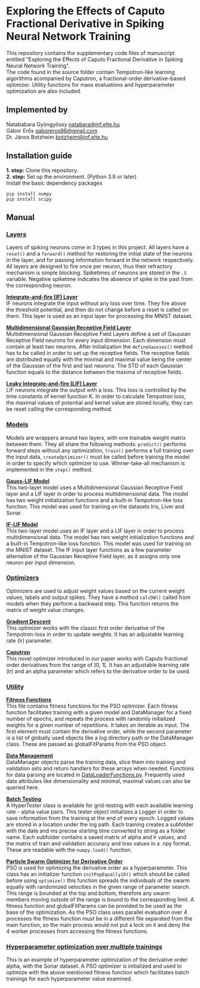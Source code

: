 # Exploring the Effects of Caputo Fractional Derivative in Spiking Neural Network Training

This repository contains the supplementary code files of manuscript entitled "Exploring the Effects of Caputo Fractional Derivative in Spiking Neural Network Training".
<br />
The code found in the source folder contain Tempotron-like learning algorithms acompanied by Caputron, a fractional-order derivative-based optimizer. Utility functions for mass evaluations and hyperparameter optimization are also included.

## Implemented by<br>
Natababara Gyöngyössy <natabara@inf.elte.hu><br />
Gábor Erős <gaboreros96@gmail.com><br>
Dr. János Botzheim <botzheim@inf.elte.hu>

## Installation guide<br>
**1. step:** Clone this repository. <br>
**2. step:** Set up the environment. (Python 3.8 or later)<br>
Install the basic dependency packages<br>
```
pip install numpy
pip install scipy
```

## Manual<br>

### [Layers](/src/layer/)

Layers of spiking neurons come in 3 types in this project. All layers have a `reset()` and a `forward()` method for restoring the initial state of the neurons in the layer, and for passing information forward in the network respectively. All layers are designed to fire once per neuron, thus their refractory mechanism is simple blocking. Spiketimes of neurons are stored in the `.S` variable. Negative spiketime indicates the absence of spike in the past from the corresponding neuron.

**[Integrate-and-fire (IF) Layer](/src/layer/IFLayer.py)**<br>
IF neurons integrate the input without any loss over time. They fire above the threshold potential, and then do not change before a reset is called on them. This layer is used as an input layer for processing the MNIST dataset.

**[Multidimensional Gaussian Receptive Field Layer](/src/layer/MultidimensionalGaussReceptiveLayer.py)**<br>
Multidimensional Gaussian Receptive Field Layers define a set of Gaussian Receptive Field neurons for every input dimension. Each dimension must contain at least two neurons. After initialization the `defineGausses()` method has to be called in order to set up the receptive fields. The receptive fields are distributed equally with the minimal and maximal value being the center of the Gaussian of the first and last neurons. The STD of each Gaussian function equals to the distance between the maxima of receptive fields.

**[Leaky Integrate-and-fire (LIF) Layer](/src/layer/LIFKLayer.py)**<br>
LIF neurons integrate the output with a loss. This loss is controlled by the time constants of kernel function K. In order to calculate Tempotron loss, the maximal values of potential and kernel value are stored locally, they can be reset calling the corresponding method.

### [Models](/src/layer/)

Models are wrappers around two layers, with one trainable weight matrix between them. They all share the following methods: `predict()` performs forward steps without any optimization, `train()` performs a full training over the input data, `createOptimizer()` must be called before training the model in order to specify which optimizer to use. Winner-take-all mechanism is implemented in the `step()` method.

**[Gauss-LIF Model](/src/model/GaussLIFModel.py)**<br>
This two-layer model uses a Multidimensional Gaussian Receptive Field layer and a LIF layer in order to process multidimensional data. The model has two weight initialization functions and a built-in Tempotron-like loss function. This model was used for training on the datasets Iris, Liver and Sonar.

**[IF-LIF Model](/src/model/IFLIFModel.py)**<br>
This two-layer model uses an IF layer and a LIF layer in order to process multidimensional data. The model has two weight initialization functions and a built-in Tempotron-like loss function. This model was used for training on the MNIST dataset. The IF input layer functions as a few parameter alternative of the Gaussian Receptive Field layer, as it assigns only one neuron per input dimension.

### [Optimizers](/src/optimizer/)

Optimizers are used to adjust weight values based on the current weight values, labels and output spikes. They have a method `calcDW()` called from models when they perform a backward step. This function returns the matrix of weight value changes.

**[Gradient Descent](/src/optimizer/GradientDescent.py)**<br>
This optimizer works with the classic first order derivative of the Tempotron-loss in order to update weights. It has an adjustable learning rate (lr) parameter.

**[Caputron](/src/optimizer/Caputron.py)**<br>
This novel optimizer introduced in our paper works with Caputo fractional order derivatives from the range of ]0, 1[. It has an adjustable learning rate (lr) and an alpha parameter which refers to the derivative order to be used.

### [Utility](/src/util/)

**[Fitness Functions](/src/util/FitnessFunctions.py)**<br>
This file contains fitness functions for the PSO optimizer. Each fitness function facilitates training with a given model and DataManager for a fixed number of epochs, and repeats the process with randomly initialized weights for a given number of repetitions. It takes an iterable as input. The first element must contain the derivative order, while the second parameter is a list of globally used objects like a log directory path or the DataManager class. These are passed as globalFitParams from the PSO object.

**[Data Management](/src/util/DataManager.py)**<br>
DataManager objects parse the training data, slice them into training and validation sets and return handlers for these arrays when needed. Functions for data parsing are located in [DataLoaderFunctions.py](/src/util/DataLoaderFunctions.py). Frequently used data attributes like dimensionality and minimal, maximal values can also be queried here. 

**[Batch Testing](/src/util/HyperTester.py)**<br>
A HyperTester class is available for grid-testing with each available learning rate - alpha value pairs. This tester object initializes a Logger in order to save information from the training at the end of every epoch. Logged values are stored in a location under the log path. Each training creates a subfolder with the date and ms precise starting time converted to string as a folder name. Each subfolder contains a saved matrix of alpha and lr values, and the matrix of train and validation accuracy and loss values in a .npy format. These are readable with the `numpy.load()` function.

**[Particle Swarm Optimizer for Derivative Order](/src/util/ParticleSwarmOptimizer.py)**<br>
PSO is used for optimizing the derivative order as a hyperparameter. This class has an initializer function `initPopEqually1D()` which should be called before using `optimize()` this function spreads the individuals of the swarm equally with randomized velocities in the given range of parameter search. This range is bounded at the top and bottom, therefore any swarm members moving outside of the range is bound to the corresponding limit. A fitness function and globalFitParams can be provided to be used as the base of the optimization. As the PSO class uses parallel evaluation over 4 processes the fitness function must be in a different file separated from the main function, so the main process would not put a lock on it and deny the 4 worker processes from accessing the fitness functions.

### [Hyperparameter optimization over multiple trainings](/src/ParallelTraining.py)
This is an example of hyperparameter optimization of the derivative order alpha, with the Sonar dataset. A PSO optimizer is initialized and used to optimize with the above mentioned fitness function which facilitates batch trainings for each hyperparameter value examined.




